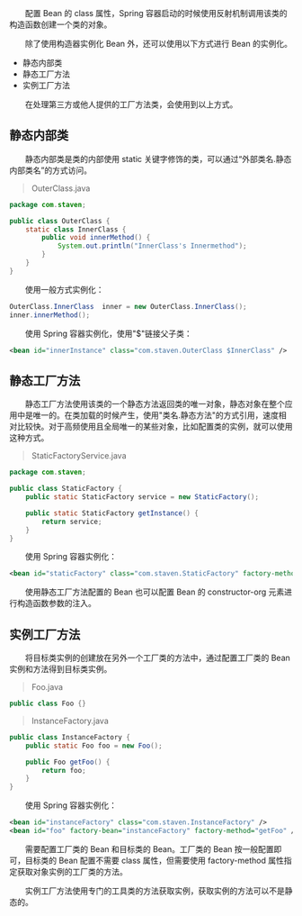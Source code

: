 &emsp;&emsp;配置 Bean 的 class 属性，Spring 容器启动的时候使用反射机制调用该类的构造函数创建一个类的对象。

&emsp;&emsp;除了使用构造器实例化 Bean 外，还可以使用以下方式进行 Bean 的实例化。

- 静态内部类
- 静态工厂方法
- 实例工厂方法

&emsp;&emsp;在处理第三方或他人提供的工厂方法类，会使用到以上方式。

## 静态内部类

&emsp;&emsp;静态内部类是类的内部使用 static 关键字修饰的类，可以通过“外部类名.静态内部类名”的方式访问。

> OuterClass.java

```java
package com.staven;

public class OuterClass {
    static class InnerClass {
        public void innerMethod() {
            System.out.println("InnerClass's Innermethod");
        }
    }
}
```

&emsp;&emsp;使用一般方式实例化：

```java
OuterClass.InnerClass  inner = new OuterClass.InnerClass();
inner.innerMethod();
```

&emsp;&emsp;使用 Spring 容器实例化，使用"\$"链接父子类：

```xml
<bean id="innerInstance" class="com.staven.OuterClass $InnerClass" />
```

## 静态工厂方法

&emsp;&emsp;静态工厂方法使用该类的一个静态方法返回类的唯一对象，静态对象在整个应用中是唯一的。在类加载的时候产生，使用"类名.静态方法"的方式引用，速度相对比较快。对于高频使用且全局唯一的某些对象，比如配置类的实例，就可以使用这种方式。

> StaticFactoryService.java

```java
package com.staven;

public class StaticFactory {
    public static StaticFactory service = new StaticFactory();

    public static StaticFactory getInstance() {
        return service;
    }
}
```

&emsp;&emsp;使用 Spring 容器实例化：

```xml
<bean id="staticFactory" class="com.staven.StaticFactory" factory-method="getInstance" />
```

&emsp;&emsp;使用静态工厂方法配置的 Bean 也可以配置 Bean 的 constructor-org 元素进行构造函数参数的注入。

## 实例工厂方法

&emsp;&emsp;将目标类实例的创建放在另外一个工厂类的方法中，通过配置工厂类的 Bean 实例和方法得到目标类实例。

> Foo.java

```java
public class Foo {}
```

> InstanceFactory.java

```java
public class InstanceFactory {
    public static Foo foo = new Foo();

    public Foo getFoo() {
        return foo;
    }
}
```

&emsp;&emsp;使用 Spring 容器实例化：

```xml
<bean id="instanceFactory" class="com.staven.InstanceFactory" />
<bean id="foo" factory-bean="instanceFactory" factory-method="getFoo" />
```

&emsp;&emsp;需要配置工厂类的 Bean 和目标类的 Bean。工厂类的 Bean 按一般配置即可，目标类的 Bean 配置不需要 class 属性，但需要使用 factory-method 属性指定获取对象实例的工厂类的方法。

&emsp;&emsp;实例工厂方法使用专门的工具类的方法获取实例，获取实例的方法可以不是静态的。
